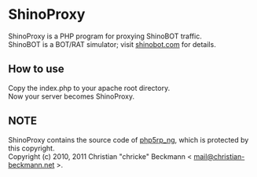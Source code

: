 # ShinoProxy

ShinoProxy is a PHP program for proxying ShinoBOT traffic.  
ShinoBOT is a BOT/RAT simulator; visit [shinobot.com](http://shinobot.com/) for details.

## How to use
Copy the index.php to your apache root directory.  
Now your server becomes ShinoProxy.

## NOTE
ShinoProxy contains the source code of [php5rp_ng](https://github.com/chricke/php5rp_ng), which is protected by this copyright.  
Copyright (c) 2010, 2011 Christian "chricke" Beckmann < mail@christian-beckmann.net >.
